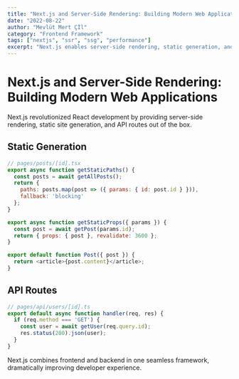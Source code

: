 ```yaml
---
title: "Next.js and Server-Side Rendering: Building Modern Web Applications"
date: "2022-08-22"
author: "Mevlüt Mert Çİl"
category: "Frontend Framework"
tags: ["nextjs", "ssr", "ssg", "performance"]
excerpt: "Next.js enables server-side rendering, static generation, and full-stack development with React."
---
```


# Next.js and Server-Side Rendering: Building Modern Web Applications

Next.js revolutionized React development by providing server-side rendering, static site generation, and API routes out of the box.

## Static Generation

```javascript
// pages/posts/[id].tsx
export async function getStaticPaths() {
  const posts = await getAllPosts();
  return {
    paths: posts.map(post => ({ params: { id: post.id } })),
    fallback: 'blocking'
  };
}

export async function getStaticProps({ params }) {
  const post = await getPost(params.id);
  return { props: { post }, revalidate: 3600 };
}

export default function Post({ post }) {
  return <article>{post.content}</article>;
}
```

## API Routes

```javascript
// pages/api/users/[id].ts
export default async function handler(req, res) {
  if (req.method === 'GET') {
    const user = await getUser(req.query.id);
    res.status(200).json(user);
  }
}
```

Next.js combines frontend and backend in one seamless framework, dramatically improving developer experience.
